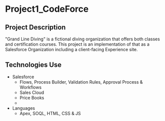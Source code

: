 # Project1_CodeForce

## Project Description

"Grand Line Diving" is a fictional diving organization that offers both classes and certification courses.
This project is an implementation of that as a Salesforce Organization including a client-facing Experience site. 

## Technologies Use
- Salesforce
  - Flows, Process Builder, Validation Rules, Approval Process & Workflows
  - Sales Cloud
   - Price Books 
  -   
- Languages
  - Apex, SOQL, HTML, CSS & JS
  
